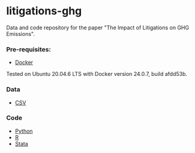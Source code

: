 <!---
[![Binder](https://mybinder.org/badge.svg)](https://mybinder.org/v2/gh/ecervera/datascience-test/main)
-->

# litigations-ghg

Data and code repository for the paper "The Impact of Litigations on GHG Emissions".

### Pre-requisites:
* [Docker](https://docs.docker.com/engine/install/)

Tested on Ubuntu 20.04.6 LTS with Docker version 24.0.7, build afdd53b.

### Data
* [CSV](data)

### Code
* [Python](python)
* [R](r)
* [Stata](stata)
